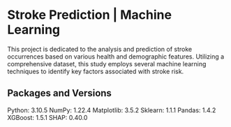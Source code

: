 # Stroke Prediction | Machine Learning
This project is dedicated to the analysis and prediction of stroke occurrences based on various health and demographic features. Utilizing a comprehensive dataset, this study employs several machine learning techniques to identify key factors associated with stroke risk.

## Packages and Versions
Python: 3.10.5
NumPy: 1.22.4
Matplotlib: 3.5.2 
Sklearn: 1.1.1 
Pandas: 1.4.2 
XGBoost: 1.5.1 
SHAP: 0.40.0

